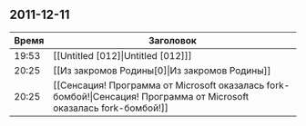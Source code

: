 ## 2011-12-11
| Время | Заголовок |
| --- | --- |
| 19:53 | [[Untitled [012]\|Untitled [012]]] |
| 20:25 | [[Из закромов Родины[0]\|Из закромов Родины]] |
| 20:25 | [[Сенсация! Программа от Microsoft оказалась fork-бомбой!\|Сенсация! Программа от Microsoft оказалась fork-бомбой!]] |
